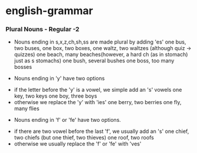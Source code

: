 # english-grammar

### Plural Nouns - Regular -2

- Nouns ending in s,x,z,ch,sh,ss are made plural by adding 'es'
one bus, two buses,
one box, two boxes,
one waltz, two waltzes (although quiz -> quizzes)
one beach, many beaches(however, a hard ch (as in stomach) just as s stomachs)
one bush, several bushes
one boss, too many bosses

- Nouns ending in 'y' have two options
+ if the letter before the 'y' is a vowel, we simple add an 's' vowels
one key, two keys
one boy, three boys
+ otherwise we replace the 'y' with 'ies'
one berry, two berries
one fly, many flies

- Nouns ending in 'f' or 'fe' have two options.
+ if there are two vowel before the last 'f', we usually add an 's'
one chief, two chiefs (but one thief, two thieves)
one roof, two roofs
+ otherwise we usually replace the 'f' or 'fe' with 'ves'
#